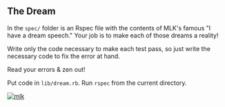 ## The Dream

In the `spec/` folder is an Rspec file with the contents of MLK's famous "I have a dream speech." Your job is to make each of those dreams a reality!

Write only the code necessary to make each test pass, so just write the necessary code to fix the error at hand.

Read your errors & zen out!

Put code in `lib/dream.rb`. Run `rspec` from the current directory.

[![mlk](http://crc.ohio.gov/portals/0/Martin-Luther-King-Jr.jpg)](https://www.youtube.com/watch?v=3vDWWy4CMhE)
